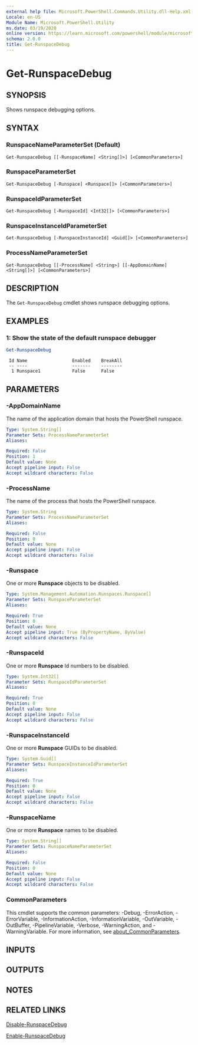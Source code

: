 ```yaml
---
external help file: Microsoft.PowerShell.Commands.Utility.dll-Help.xml
Locale: en-US
Module Name: Microsoft.PowerShell.Utility
ms.date: 03/19/2020
online version: https://learn.microsoft.com/powershell/module/microsoft.powershell.utility/get-runspacedebug?view=powershell-7.1&WT.mc_id=ps-gethelp
schema: 2.0.0
title: Get-RunspaceDebug
---
```

# Get-RunspaceDebug

## SYNOPSIS
Shows runspace debugging options.

## SYNTAX

### RunspaceNameParameterSet (Default)

```
Get-RunspaceDebug [[-RunspaceName] <String[]>] [<CommonParameters>]
```

### RunspaceParameterSet

```
Get-RunspaceDebug [-Runspace] <Runspace[]> [<CommonParameters>]
```

### RunspaceIdParameterSet

```
Get-RunspaceDebug [-RunspaceId] <Int32[]> [<CommonParameters>]
```

### RunspaceInstanceIdParameterSet

```
Get-RunspaceDebug [-RunspaceInstanceId] <Guid[]> [<CommonParameters>]
```

### ProcessNameParameterSet

```
Get-RunspaceDebug [[-ProcessName] <String>] [[-AppDomainName] <String[]>] [<CommonParameters>]
```

## DESCRIPTION

The `Get-RunspaceDebug` cmdlet shows runspace debugging options.

## EXAMPLES

### 1: Show the state of the default runspace debugger

```powershell
Get-RunspaceDebug
```

```Output
 Id Name                 Enabled    BreakAll
 -- ----                 -------    --------
  1 Runspace1            False      False
```

## PARAMETERS

### -AppDomainName

The name of the application domain that hosts the PowerShell runspace.

```yaml
Type: System.String[]
Parameter Sets: ProcessNameParameterSet
Aliases:

Required: False
Position: 1
Default value: None
Accept pipeline input: False
Accept wildcard characters: False
```

### -ProcessName

The name of the process that hosts the PowerShell runspace.

```yaml
Type: System.String
Parameter Sets: ProcessNameParameterSet
Aliases:

Required: False
Position: 0
Default value: None
Accept pipeline input: False
Accept wildcard characters: False
```

### -Runspace

One or more **Runspace** objects to be disabled.

```yaml
Type: System.Management.Automation.Runspaces.Runspace[]
Parameter Sets: RunspaceParameterSet
Aliases:

Required: True
Position: 0
Default value: None
Accept pipeline input: True (ByPropertyName, ByValue)
Accept wildcard characters: False
```

### -RunspaceId

One or more **Runspace** Id numbers to be disabled.

```yaml
Type: System.Int32[]
Parameter Sets: RunspaceIdParameterSet
Aliases:

Required: True
Position: 0
Default value: None
Accept pipeline input: False
Accept wildcard characters: False
```

### -RunspaceInstanceId

One or more **Runspace** GUIDs to be disabled.

```yaml
Type: System.Guid[]
Parameter Sets: RunspaceInstanceIdParameterSet
Aliases:

Required: True
Position: 0
Default value: None
Accept pipeline input: False
Accept wildcard characters: False
```

### -RunspaceName

One or more **Runspace** names to be disabled.

```yaml
Type: System.String[]
Parameter Sets: RunspaceNameParameterSet
Aliases:

Required: False
Position: 0
Default value: None
Accept pipeline input: False
Accept wildcard characters: False
```

### CommonParameters

This cmdlet supports the common parameters: -Debug, -ErrorAction, -ErrorVariable,
-InformationAction, -InformationVariable, -OutVariable, -OutBuffer, -PipelineVariable, -Verbose,
-WarningAction, and -WarningVariable. For more information, see
[about_CommonParameters](https://go.microsoft.com/fwlink/?LinkID=113216).

## INPUTS

## OUTPUTS

## NOTES

## RELATED LINKS

[Disable-RunspaceDebug](Disable-RunspaceDebug.md)

[Enable-RunspaceDebug](Enable-RunspaceDebug.md)

